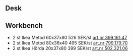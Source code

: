 ## Desk


## Workbench
* 2 st Ikea Metod 60x37x80 526 SEK/st [art.nr 399.161.47](http://www.ikea.com/se/sv/catalog/products/S89915683/#/S39916147)
* 2 st Ikea Metod 80x36x40 495 SEK/st [art.nr 799.179.70]( http://www.ikea.com/se/sv/catalog/products/S29917897/#/S79917970)
* 2 st Ikea Hörda 20x37x80 399 SEK/st [art.nr 502.321.06]( http://www.ikea.com/se/sv/catalog/products/90232109/#/50232106)
